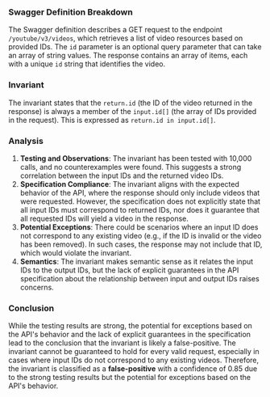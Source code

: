 ### Swagger Definition Breakdown
The Swagger definition describes a GET request to the endpoint `/youtube/v3/videos`, which retrieves a list of video resources based on provided IDs. The `id` parameter is an optional query parameter that can take an array of string values. The response contains an array of items, each with a unique `id` string that identifies the video.

### Invariant
The invariant states that the `return.id` (the ID of the video returned in the response) is always a member of the `input.id[]` (the array of IDs provided in the request). This is expressed as `return.id in input.id[]`.

### Analysis
1. **Testing and Observations**: The invariant has been tested with 10,000 calls, and no counterexamples were found. This suggests a strong correlation between the input IDs and the returned video IDs.
2. **Specification Compliance**: The invariant aligns with the expected behavior of the API, where the response should only include videos that were requested. However, the specification does not explicitly state that all input IDs must correspond to returned IDs, nor does it guarantee that all requested IDs will yield a video in the response.
3. **Potential Exceptions**: There could be scenarios where an input ID does not correspond to any existing video (e.g., if the ID is invalid or the video has been removed). In such cases, the response may not include that ID, which would violate the invariant.
4. **Semantics**: The invariant makes semantic sense as it relates the input IDs to the output IDs, but the lack of explicit guarantees in the API specification about the relationship between input and output IDs raises concerns.

### Conclusion
While the testing results are strong, the potential for exceptions based on the API's behavior and the lack of explicit guarantees in the specification lead to the conclusion that the invariant is likely a false-positive. The invariant cannot be guaranteed to hold for every valid request, especially in cases where input IDs do not correspond to any existing videos. Therefore, the invariant is classified as a **false-positive** with a confidence of 0.85 due to the strong testing results but the potential for exceptions based on the API's behavior.
